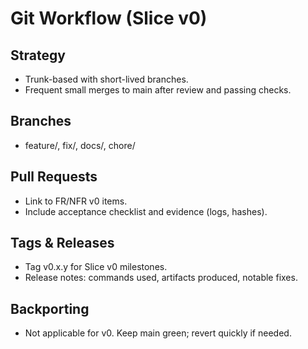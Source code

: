# Git Workflow (Slice v0)

## Strategy
- Trunk-based with short-lived branches.
- Frequent small merges to main after review and passing checks.

## Branches
- feature/<scope>, fix/<scope>, docs/<scope>, chore/<scope>

## Pull Requests
- Link to FR/NFR v0 items.
- Include acceptance checklist and evidence (logs, hashes).

## Tags & Releases
- Tag v0.x.y for Slice v0 milestones.
- Release notes: commands used, artifacts produced, notable fixes.

## Backporting
- Not applicable for v0. Keep main green; revert quickly if needed.